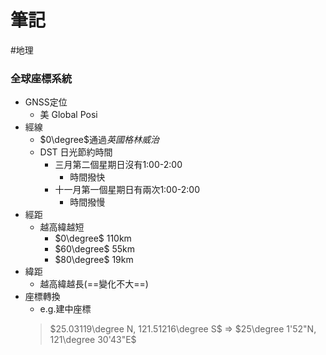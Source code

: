 # 筆記
#地理 

### 全球座標系統
- GNSS定位
	- 美 Global Posi
- 經線
	- $0\degree$通過*英國格林威治*
	- DST 日光節約時間
		- 三月第二個星期日沒有1:00-2:00
			- 時間撥快
		- 十一月第一個星期日有兩次1:00-2:00
			- 時間撥慢
- 經距
	- 越高緯越短
		- $0\degree$ 110km
		- $60\degree$ 55km
		- $80\degree$ 19km
- 緯距
	- 越高緯越長(==變化不大==)
- 座標轉換
	- e.g.建中座標
	> $25.03119\degree N, 121.51216\degree S$ => $25\degree 1'52"N, 121\degree 30'43"E$